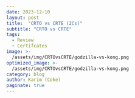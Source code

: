 ```yaml
---
date: 2023-12-10
layout: post
title:  "CRTO vs CRTE (2Cs)"
subtitle: "CRTO vs CRTE"
tags: 
  - Review 
  - Certifcates
image: >- 
  /assets/img/CRTOvsCRTE/godzilla-vs-kong.png
optimized_image: >- 
  /assets/img/CRTOvsCRTE/godzilla-vs-kong.png
category: blog
author: Karim (Coke)
paginate: true
---
```

